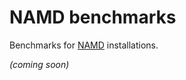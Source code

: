 # NAMD benchmarks

Benchmarks for [NAMD](https://www.ks.uiuc.edu/Research/namd/) installations.

*(coming soon)*
